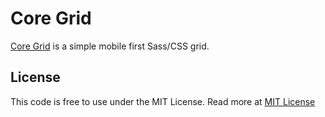 <h1>Core Grid</h1>
<p>
  <a href="http://splintercode.github.io/CoreGrid">Core Grid</a> is a simple mobile first Sass/CSS grid.
</p>
<h2>License</h2>
<p>
This code is free to use under the MIT License.
Read more at <a href="http://opensource.org/licenses/MIT" target="_blank">MIT License</a>
</p>
